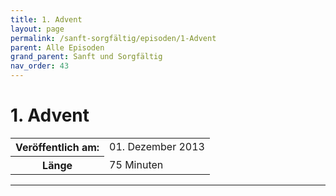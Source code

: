 ```yaml
---
title: 1. Advent
layout: page
permalink: /sanft-sorgfältig/episoden/1-Advent
parent: Alle Episoden
grand_parent: Sanft und Sorgfältig
nav_order: 43
---
```


# 1. Advent
<table class="resp-table dcf-table dcf-table-responsive dcf-table-bordered dcf-table-striped dcf-w-100%">
                    <tbody>
                        <tr>
                            <th scope="row">Veröffentlich am:</th>
                            <td data-label="Veröffentlich am:">01. Dezember 2013</td>
                        </tr>
                        <tr>
                            <th scope="row">Länge </th>
                            <td data-label="Länge ">75 Minuten</td>
                        </tr></tbody>
                </table>

***

